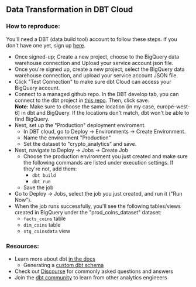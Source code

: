 ## Data Transformation in DBT Cloud
### How to reproduce:
You'll need a DBT (data build tool) account to follow these steps. If you don't have one yet, sign up [here](https://www.getdbt.com/signup/).

* Once signed-up; Create a new project, choose to the BigQuery data warehouse connection and Upload your service account json file.
* Once you're signed up, create a new project, select the BigQuery data warehouse connection, and upload your service account JSON file.
* Click "Test Connection" to make sure dbt Cloud can access your BigQuery account.
* Connect to a managed github repo. In the DBT develop tab, you can connect to the dbt project in [this repo](https://github.com/aayomide/crypto_analytics_engineering/tree/main/dbt). Then, click save.\
    **Note:** Make sure to choose the same location (in my case, europe-west-6) in dbt and BigQuery. If the locations don't match, dbt won't be able to find BigQuery.
* Next, set up the "Production" deployment enviroment.
   * In DBT cloud, go to Deploy -> Environments -> Create Environment.
   * Name the environment "Production"
   * Set the dataset to "crypto_analytics" and save.
* Next, navigate to Deploy -> Jobs -> Create Job
   * Choose the production environment you just created and make sure the following commands are listed under execution settings. If they're not, add them:
      * `dbt build`
      * `dbt run`
   * Save the job
* Go to Deploy -> Jobs, select the job you just created, and run it ("Run Now").
* When the job runs successfully, you'll see the following tables/views created in BigQuery under the "prod_coins_dataset" dataset:
   * `facts_coins` table
   * `dim_coins` table
   * `stg_coinsdata` view

### Resources:
- Learn more about dbt [in the docs](https://docs.getdbt.com/docs/introduction)
    - Generating a [custom dbt schema](https://docs.getdbt.com/docs/build/custom-schemas#understanding-custom-schemas)
- Check out [Discourse](https://discourse.getdbt.com/) for commonly asked questions and answers
- Join the [dbt community](https://getdbt.com/community) to learn from other analytics engineers